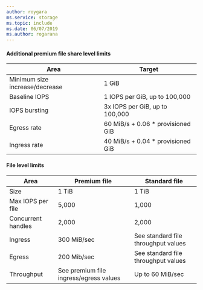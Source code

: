 ```yaml
---
author: roygara
ms.service: storage
ms.topic: include
ms.date: 06/07/2019
ms.author: rogarana
---
```

#### Additional premium file share level limits

|Area  |Target  |
|---------|---------|
|Minimum size increase/decrease    |1 GiB      |
|Baseline IOPS    |1 IOPS per GiB, up to 100,000|
|IOPS bursting    |3x IOPS per GiB, up to 100,000|
|Egress rate         |60 MiB/s + 0.06 * provisioned GiB        |
|Ingress rate| 40 MiB/s + 0.04 * provisioned GiB |

#### File level limits

|Area  |Premium file  |Standard file |
|---------|---------|---------|
|Size                  |1 TiB         |1 TiB|
|Max IOPS per file     |5,000         |1,000|
|Concurrent handles    |2,000         |2,000|
|Ingress  |300 MiB/sec|      See standard file throughput values|
|Egress   |200 Mib/sec| See standard file throughput values|
|Throughput| See premium file ingress/egress values| Up to 60 MiB/sec|